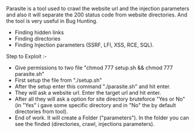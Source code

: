 Parasite is a tool used to crawl the website url and  the injection parameters and also it will separate the 200 status code from website directories.
And the tool is very useful in Bug Hunting. 

* Finding hidden links
* Finding directories
* Finding Injection parameters (SSRF, LFI, XSS, RCE, SQL).

Step to Exploit :-

* Give permissions to two file "chmod 777 setup.sh && chmod 777 parasite.sh"
* First setup the file from "./setup.sh"
* After the setup enter this command "./parasite.sh" and hit enter.
* They will ask a website url. Enter the target url and hit enter.
* After all they will ask a option for site directory bruteforce "Yes or No" (in "Yes" i gave some specific directory and in "No" the by default directories from tool).
* End of work. It will create a Folder ("parameters"). In the folder you can see the finded (directories, crawl, injections parameters).
